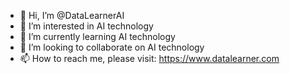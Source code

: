 - 👋 Hi, I’m @DataLearnerAI
- 👀 I’m interested in AI technology
- 🌱 I’m currently learning AI technology
- 💞️ I’m looking to collaborate on AI technology
- 📫 How to reach me, please visit: https://www.datalearner.com

<!---
DataLearnerAI/DataLearnerAI is a ✨ special ✨ repository because its `README.md` (this file) appears on your GitHub profile.
You can click the Preview link to take a look at your changes.
--->
